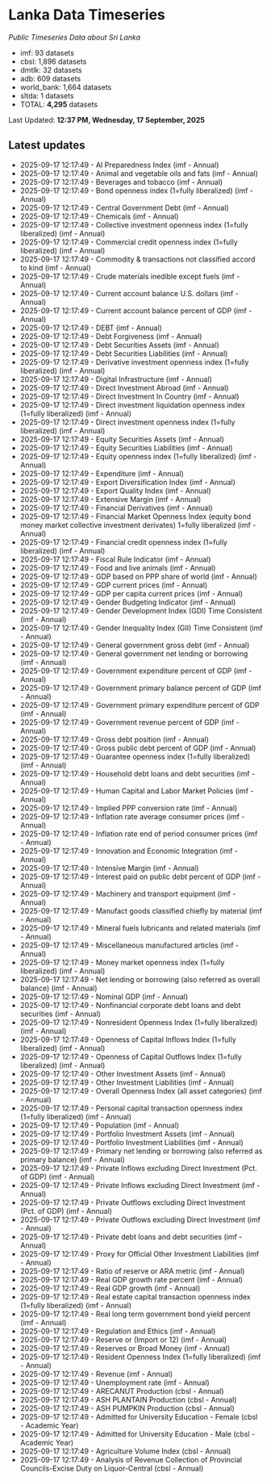 # Lanka Data Timeseries
*Public Timeseries Data about Sri Lanka*

* imf: 93 datasets
* cbsl: 1,896 datasets
* dmtlk: 32 datasets
* adb: 609 datasets
* world_bank: 1,664 datasets
* sltda: 1 datasets
* TOTAL: **4,295** datasets

Last Updated: **12:37 PM, Wednesday, 17 September, 2025**

## Latest updates

* 2025-09-17 12:17:49 - AI Preparedness Index (imf - Annual)
* 2025-09-17 12:17:49 - Animal and vegetable oils and fats (imf - Annual)
* 2025-09-17 12:17:49 - Beverages and tobacco (imf - Annual)
* 2025-09-17 12:17:49 - Bond openness index (1=fully liberalized) (imf - Annual)
* 2025-09-17 12:17:49 - Central Government Debt (imf - Annual)
* 2025-09-17 12:17:49 - Chemicals (imf - Annual)
* 2025-09-17 12:17:49 - Collective investment openness index (1=fully liberalized) (imf - Annual)
* 2025-09-17 12:17:49 - Commercial credit openness index (1=fully liberalized) (imf - Annual)
* 2025-09-17 12:17:49 - Commodity & transactions not classified accord to kind (imf - Annual)
* 2025-09-17 12:17:49 - Crude materials inedible except fuels (imf - Annual)
* 2025-09-17 12:17:49 - Current account balance U.S. dollars (imf - Annual)
* 2025-09-17 12:17:49 - Current account balance percent of GDP (imf - Annual)
* 2025-09-17 12:17:49 - DEBT (imf - Annual)
* 2025-09-17 12:17:49 - Debt Forgiveness (imf - Annual)
* 2025-09-17 12:17:49 - Debt Securities Assets (imf - Annual)
* 2025-09-17 12:17:49 - Debt Securities Liabilities (imf - Annual)
* 2025-09-17 12:17:49 - Derivative investment openness index (1=fully liberalized) (imf - Annual)
* 2025-09-17 12:17:49 - Digital Infrastructure (imf - Annual)
* 2025-09-17 12:17:49 - Direct Investment Abroad (imf - Annual)
* 2025-09-17 12:17:49 - Direct Investment In Country (imf - Annual)
* 2025-09-17 12:17:49 - Direct investment liquidation openness index (1=fully liberalized) (imf - Annual)
* 2025-09-17 12:17:49 - Direct investment openness index (1=fully liberalized) (imf - Annual)
* 2025-09-17 12:17:49 - Equity Securities Assets (imf - Annual)
* 2025-09-17 12:17:49 - Equity Securities Liabilities (imf - Annual)
* 2025-09-17 12:17:49 - Equity openness index (1=fully liberalized) (imf - Annual)
* 2025-09-17 12:17:49 - Expenditure (imf - Annual)
* 2025-09-17 12:17:49 - Export Diversification Index (imf - Annual)
* 2025-09-17 12:17:49 - Export Quality Index (imf - Annual)
* 2025-09-17 12:17:49 - Extensive Margin (imf - Annual)
* 2025-09-17 12:17:49 - Financial Derivatives (imf - Annual)
* 2025-09-17 12:17:49 - Financial Market Openness Index (equity bond money market collective investment derivates) 1=fully liberalized (imf - Annual)
* 2025-09-17 12:17:49 - Financial credit openness index (1=fully liberalized) (imf - Annual)
* 2025-09-17 12:17:49 - Fiscal Rule Indicator (imf - Annual)
* 2025-09-17 12:17:49 - Food and live animals (imf - Annual)
* 2025-09-17 12:17:49 - GDP based on PPP share of world (imf - Annual)
* 2025-09-17 12:17:49 - GDP current prices (imf - Annual)
* 2025-09-17 12:17:49 - GDP per capita current prices (imf - Annual)
* 2025-09-17 12:17:49 - Gender Budgeting Indicator (imf - Annual)
* 2025-09-17 12:17:49 - Gender Development Index (GDI) Time Consistent (imf - Annual)
* 2025-09-17 12:17:49 - Gender Inequality Index (GII) Time Consistent (imf - Annual)
* 2025-09-17 12:17:49 - General government gross debt (imf - Annual)
* 2025-09-17 12:17:49 - General government net lending or borrowing (imf - Annual)
* 2025-09-17 12:17:49 - Government expenditure percent of GDP (imf - Annual)
* 2025-09-17 12:17:49 - Government primary balance percent of GDP (imf - Annual)
* 2025-09-17 12:17:49 - Government primary expenditure percent of GDP (imf - Annual)
* 2025-09-17 12:17:49 - Government revenue percent of GDP (imf - Annual)
* 2025-09-17 12:17:49 - Gross debt position (imf - Annual)
* 2025-09-17 12:17:49 - Gross public debt percent of GDP (imf - Annual)
* 2025-09-17 12:17:49 - Guarantee openness index (1=fully liberalized) (imf - Annual)
* 2025-09-17 12:17:49 - Household debt loans and debt securities (imf - Annual)
* 2025-09-17 12:17:49 - Human Capital and Labor Market Policies (imf - Annual)
* 2025-09-17 12:17:49 - Implied PPP conversion rate (imf - Annual)
* 2025-09-17 12:17:49 - Inflation rate average consumer prices (imf - Annual)
* 2025-09-17 12:17:49 - Inflation rate end of period consumer prices (imf - Annual)
* 2025-09-17 12:17:49 - Innovation and Economic Integration (imf - Annual)
* 2025-09-17 12:17:49 - Intensive Margin (imf - Annual)
* 2025-09-17 12:17:49 - Interest paid on public debt percent of GDP (imf - Annual)
* 2025-09-17 12:17:49 - Machinery and transport equipment (imf - Annual)
* 2025-09-17 12:17:49 - Manufact goods classified chiefly by material (imf - Annual)
* 2025-09-17 12:17:49 - Mineral fuels lubricants and related materials (imf - Annual)
* 2025-09-17 12:17:49 - Miscellaneous manufactured articles (imf - Annual)
* 2025-09-17 12:17:49 - Money market openness index (1=fully liberalized) (imf - Annual)
* 2025-09-17 12:17:49 - Net lending or borrowing (also referred as overall balance) (imf - Annual)
* 2025-09-17 12:17:49 - Nominal GDP (imf - Annual)
* 2025-09-17 12:17:49 - Nonfinancial corporate debt loans and debt securities (imf - Annual)
* 2025-09-17 12:17:49 - Nonresident Openness Index (1=fully liberalized) (imf - Annual)
* 2025-09-17 12:17:49 - Openness of Capital Inflows Index (1=fully liberalized) (imf - Annual)
* 2025-09-17 12:17:49 - Openness of Capital Outflows Index (1=fully liberalized) (imf - Annual)
* 2025-09-17 12:17:49 - Other Investment Assets (imf - Annual)
* 2025-09-17 12:17:49 - Other Investment Liabilities (imf - Annual)
* 2025-09-17 12:17:49 - Overall Openness Index (all asset categories) (imf - Annual)
* 2025-09-17 12:17:49 - Personal capital transaction openness index (1=fully liberalized) (imf - Annual)
* 2025-09-17 12:17:49 - Population (imf - Annual)
* 2025-09-17 12:17:49 - Portfolio Investment Assets (imf - Annual)
* 2025-09-17 12:17:49 - Portfolio Investment Liabilities (imf - Annual)
* 2025-09-17 12:17:49 - Primary net lending or borrowing (also referred as primary balance) (imf - Annual)
* 2025-09-17 12:17:49 - Private Inflows excluding Direct Investment (Pct. of GDP) (imf - Annual)
* 2025-09-17 12:17:49 - Private Inflows excluding Direct Investment (imf - Annual)
* 2025-09-17 12:17:49 - Private Outflows excluding Direct Investment (Pct. of GDP) (imf - Annual)
* 2025-09-17 12:17:49 - Private Outflows excluding Direct Investment (imf - Annual)
* 2025-09-17 12:17:49 - Private debt loans and debt securities (imf - Annual)
* 2025-09-17 12:17:49 - Proxy for Official Other Investment Liabilities (imf - Annual)
* 2025-09-17 12:17:49 - Ratio of reserve or ARA metric (imf - Annual)
* 2025-09-17 12:17:49 - Real GDP growth rate percent (imf - Annual)
* 2025-09-17 12:17:49 - Real GDP growth (imf - Annual)
* 2025-09-17 12:17:49 - Real estate capital transaction openness index (1=fully liberalized) (imf - Annual)
* 2025-09-17 12:17:49 - Real long term government bond yield percent (imf - Annual)
* 2025-09-17 12:17:49 - Regulation and Ethics (imf - Annual)
* 2025-09-17 12:17:49 - Reserve or (Import or 12) (imf - Annual)
* 2025-09-17 12:17:49 - Reserves or Broad Money (imf - Annual)
* 2025-09-17 12:17:49 - Resident Openness Index (1=fully liberalized) (imf - Annual)
* 2025-09-17 12:17:49 - Revenue (imf - Annual)
* 2025-09-17 12:17:49 - Unemployment rate (imf - Annual)
* 2025-09-17 12:17:49 - ARECANUT Production (cbsl - Annual)
* 2025-09-17 12:17:49 - ASH PLANTAIN Production (cbsl - Annual)
* 2025-09-17 12:17:49 - ASH PUMPKIN Production (cbsl - Annual)
* 2025-09-17 12:17:49 - Admitted for University Education - Female (cbsl - Academic Year)
* 2025-09-17 12:17:49 - Admitted for University Education - Male (cbsl - Academic Year)
* 2025-09-17 12:17:49 - Agriculture Volume Index (cbsl - Annual)
* 2025-09-17 12:17:49 - Analysis of Revenue Collection of Provincial Councils-Excise Duty on Liquor-Central (cbsl - Annual)